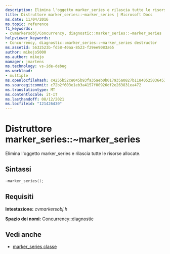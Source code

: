 ```yaml
---
description: Elimina l'oggetto marker_series e rilascia tutte le risorse allocate.
title: Distruttore marker_series::~marker_series | Microsoft Docs
ms.date: 11/04/2016
ms.topic: reference
f1_keywords:
- cvmarkersobj/Concurrency, diagnostic::marker_series::~marker_series
helpviewer_keywords:
- Concurrency, diagnostic::marker_series::~marker_series destructor
ms.assetid: 5632523b-fd58-40aa-8523-f29ee9083a65
author: mikejo5000
ms.author: mikejo
manager: jmartens
ms.technology: vs-ide-debug
ms.workload:
- multiple
ms.openlocfilehash: c4255b52ce045b93fa35aeb0b017935a0827b118405250364530a9593dd49db6
ms.sourcegitcommit: c72b2f603e1eb3a4157f00926df2e263831ea472
ms.translationtype: MT
ms.contentlocale: it-IT
ms.lasthandoff: 08/12/2021
ms.locfileid: "121426430"
---
```

# <a name="marker_seriesmarker_series-destructor"></a>Distruttore marker_series::~marker_series
Elimina l'oggetto marker_series e rilascia tutte le risorse allocate.

## <a name="syntax"></a>Sintassi

```cpp
~marker_series();
```

## <a name="requirements"></a>Requisiti
 **Intestazione:** *cvmarkersobj.h*

 **Spazio dei nomi:** Concurrency::diagnostic

## <a name="see-also"></a>Vedi anche
- [marker_series classe](../profiling/marker-series-class.md)
